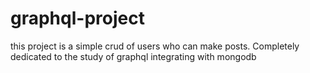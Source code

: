 # graphql-project
this project is a simple crud of users who can make posts. Completely dedicated to the study of graphql integrating with mongodb
